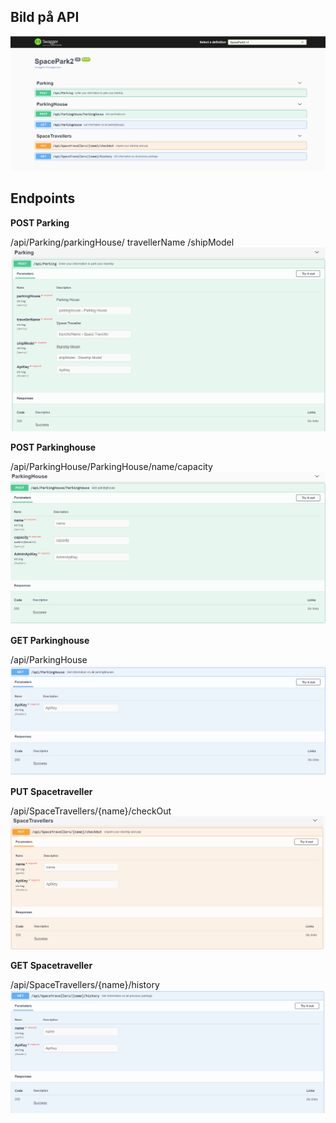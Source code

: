 ## Bild på API

![Screenshot API](Api.png)


## Endpoints


**POST Parking**

/api/Parking/parkingHouse/ travellerName /shipModel
![Screenshot PostParking API](postparking.png)




**POST Parkinghouse**

/api/ParkingHouse/ParkingHouse/name/capacity
![Screenshot PostParking API](postparkinghouse.png)




**GET Parkinghouse**

/api/ParkingHouse
![Screenshot GetParkingHouse API](getparkinghouse.png)




**PUT Spacetraveller** 

/api/SpaceTravellers/{name}/checkOut
![Screenshot PutSpaceTraveller API](putspacetraveller.png)




**GET Spacetraveller**

/api/SpaceTravellers/{name}/history
![Screenshot GetSpaceTraveller API](getspacetraveller.png)

